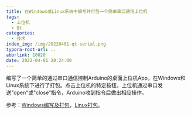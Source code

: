 ```yaml
---
title: 在Windows或Linux系统中编写并打包一个简单串口通信上位机
tags:
  - 上位机
  - Qt
categories:
  - 技术
index_img: /img/20220401-qt-serial.png
typora-root-url: ..
abbrlink: 10020
date: 2022-04-01 20:24:00
---
```


编写了一个简单的通过串口通信控制Arduino的桌面上位机App，在Windows和Linux系统下进行了打包。<!--more-->点击上位机的特定按钮，上位机通过串口发送"open"或"close"指令，Arduino收到指令后做出相应操作。

参考：[Windows编写及打包](https://zhuanlan.zhihu.com/p/367399556)，[Linux打包](https://zhuanlan.zhihu.com/p/49919048)。